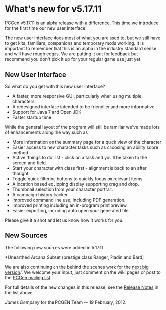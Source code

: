 What's new for v5.17.11
=======================

PCGen v5.17.11 is an alpha release with a difference. This time we introduce 
for the first time our new user interface!

The new user interface does most of what you are used to, but we still have to 
get kits, familiars, companions and temporary mods working. It is important to 
remember that this is an alpha in the industry standard sense and will have 
rough edges. We are putting it out for feedback but recommend you don't pick it 
up for your regular game use just yet. 

New User Interface
------------------
So what do you get with this new user interface?

* A faster, more responsive GUI, particularly when using multiple characters.
* A redesigned interface intended to be friendlier and more informative
* Support for Java 7 and Open JDK
* Faster startup time

While the general layout of the program will still be familiar we've made lots 
of enhancements along the way such as

* More information on the summary page for a quick view of the character
* Easier access to new character tasks such as choosing an ability score method
* Active 'things to do' list - click on a task and you'll be taken to the screen and field.
* Start your character with class first - alignment is back to an after thought
* Toggle quick filtering buttons to quickly focus on relevant items
* A location based equipping display supporting drag and drop.
* Thumbnail selection from your character portrait.
* A campaign history tracker
* Improved command line use, including PDF generation.
* Improved printing including an in-program print preview.
* Easier exporting, including auto open your generated file.

Please give it a shot and let us know how it works for you.

New Sources
-----------
The following new sources were added in 5.17.11

*Unearthed Arcana Subset (prestige class Ranger, Pladin and Bard)

We are also continuing on the behind the scenes work for the
[next big version](http://wiki.pcgen.org/index.php?title=Release_6.0.x)/. We 
welcome your input, just comment on the wiki pages or post to the
[PCGen mailing list](http://games.groups.yahoo.com/group/pcgen/).

For full details of the new changes in this release, see the
[Release Notes](https://sourceforge.net/projects/pcgen/files/PCGen%20Unstable/5.17.11%20Alpha/pcgen-release-notes-51711.html/download) in the list above.

*James Dempsey* for the PCGEN Team -- 19 February, 2012.

